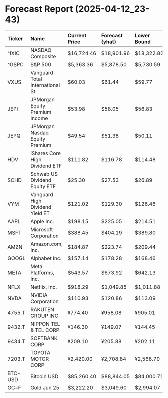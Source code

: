 # Forecast Report (2025-04-12_23-43)

| Ticker   | Name                            | Current Price   | Forecast (yhat)   | Lower Bound   | Upper Bound   | Alert   |
|:---------|:--------------------------------|:----------------|:------------------|:--------------|:--------------|:--------|
| ^IXIC    | NASDAQ Composite                | $16,724.46      | $18,901.96        | $18,322.82    | $19,473.39    | BUY     |
| ^GSPC    | S&P 500                         | $5,363.36       | $5,878.50         | $5,730.59     | $6,020.39     | BUY     |
| VXUS     | Vanguard Total International St | $60.03          | $61.44            | $59.77        | $63.20        | HOLD    |
| JEPI     | JPMorgan Equity Premium Income  | $53.98          | $58.05            | $56.83        | $59.36        | BUY     |
| JEPQ     | JPMorgan Nasdaq Equity Premium  | $49.54          | $51.38            | $50.11        | $52.73        | BUY     |
| HDV      | iShares Core High Dividend ETF  | $111.82         | $116.78           | $114.48       | $119.18       | BUY     |
| SCHD     | Schwab US Dividend Equity ETF   | $25.30          | $27.53            | $26.89        | $28.21        | BUY     |
| VYM      | Vanguard High Dividend Yield ET | $121.02         | $129.30           | $126.46       | $131.92       | BUY     |
| AAPL     | Apple Inc.                      | $198.15         | $225.05           | $214.51       | $235.65       | BUY     |
| MSFT     | Microsoft Corporation           | $388.45         | $404.19           | $389.80       | $418.93       | BUY     |
| AMZN     | Amazon.com, Inc.                | $184.87         | $223.74           | $209.44       | $237.93       | BUY     |
| GOOGL    | Alphabet Inc.                   | $157.14         | $178.28           | $168.46       | $188.06       | BUY     |
| META     | Meta Platforms, Inc.            | $543.57         | $673.92           | $642.13       | $707.84       | BUY     |
| NFLX     | Netflix, Inc.                   | $918.29         | $1,049.85         | $1,011.88     | $1,084.69     | BUY     |
| NVDA     | NVIDIA Corporation              | $110.93         | $120.86           | $113.09       | $128.84       | BUY     |
| 4755.T   | RAKUTEN GROUP INC               | ¥774.40         | ¥958.08           | ¥905.01       | ¥1,007.07     | BUY     |
| 9432.T   | NIPPON TEL & TEL CORP           | ¥146.30         | ¥149.07           | ¥144.45       | ¥153.87       | HOLD    |
| 9434.T   | SOFTBANK CORP.                  | ¥209.10         | ¥205.88           | ¥202.11       | ¥210.02       | HOLD    |
| 7203.T   | TOYOTA MOTOR CORP               | ¥2,420.00       | ¥2,708.84         | ¥2,568.70     | ¥2,855.96     | BUY     |
| BTC-USD  | Bitcoin USD                     | $85,260.40      | $88,844.05        | $84,000.71    | $93,929.57    | HOLD    |
| GC=F     | Gold Jun 25                     | $3,222.20       | $3,049.60         | $2,994.07     | $3,102.80     | SELL    |